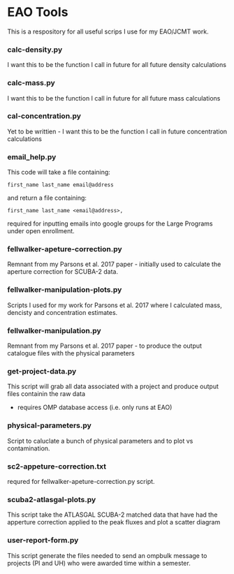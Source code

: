 # EAO Tools

This is a respository for all useful scrips I use for my EAO/JCMT work.

### calc-density.py

I want this to be the function I call in future for all future density calculations

### calc-mass.py

I want this to be the function I call in future for all future mass calculations

### cal-concentration.py

Yet to be writtien - I want this to be the function I call in future concentration calculations

### email_help.py

This code will take a file containing: 

```
first_name last_name email@address
```

and return a file containing:

```
first_name last_name <email@address>,
```

required for inputting emails into google groups for the Large Programs under open enrollment. 

### fellwalker-apeture-correction.py

Remnant from my Parsons et al. 2017 paper - initially used to calculate the aperture correction for SCUBA-2 data. 

 ### fellwalker-manipulation-plots.py

Scripts I used for my work for Parsons et al. 2017 where I calculated mass, dencisty and concentration estimates.

### fellwalker-manipulation.py

Remnant from my Parsons et al. 2017 paper - to produce the output catalogue files with the physical parameters 

### get-project-data.py

This script will grab all data associated with a project and produce output files containin the raw data

* requires OMP database access (i.e. only runs at EAO)

### physical-parameters.py

Script to caluclate a bunch of physical parameters and to plot vs contamination.

### sc2-appeture-correction.txt

requred for fellwalker-apeture-correction.py script. 

### scuba2-atlasgal-plots.py

This script  take the ATLASGAL SCUBA-2 matched data that have had
the apperture correction applied to the peak fluxes and plot a scatter diagram

### user-report-form.py

This script generate the files needed to send an  ompbulk message to projects (PI and UH) who were awarded time within a semester.



